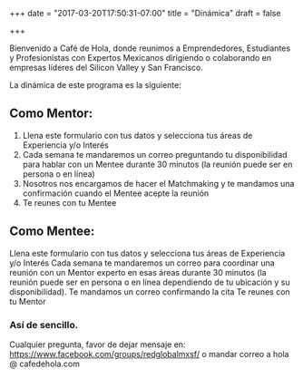 +++
date = "2017-03-20T17:50:31-07:00"
title = "Dinámica"
draft = false

+++

Bienvenido a Café de Hola, donde reunimos a Emprendedores, Estudiantes y Profesionistas con Expertos Mexicanos dirigiendo o colaborando en empresas líderes del Silicon Valley y San Francisco.

La dinámica de este programa es la siguiente:

## Como Mentor:

1. Llena este formulario con tus datos y selecciona tus áreas de Experiencia y/o Interés
2. Cada semana te mandaremos un correo preguntando tu disponibilidad para hablar con un Mentee durante 30 minutos (la reunión puede ser en persona o en línea)
3. Nosotros nos encargamos de hacer el Matchmaking y te mandamos una confirmación cuando el Mentee acepte la reunión
4. Te reunes con tu Mentee

## Como Mentee:
 Llena este formulario con tus datos y selecciona tus áreas de Experiencia y/o Interés
Cada semana te mandaremos un correo para coordinar una reunión con un Mentor experto en esas áreas durante 30 minutos (la reunión puede ser en persona o en línea dependiendo de tu ubicación y su disponibilidad).
Te mandamos un correo confirmando la cita
Te reunes con tu Mentor

### Así de sencillo.

Cualquier pregunta, favor de dejar mensaje en:
https://www.facebook.com/groups/redglobalmxsf/
o mandar correo a hola @ cafedehola.com

